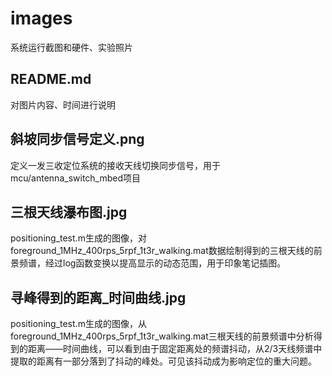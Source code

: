 # images
系统运行截图和硬件、实验照片

## README.md
对图片内容、时间进行说明

## 斜坡同步信号定义.png
定义一发三收定位系统的接收天线切换同步信号，用于mcu/antenna_switch_mbed项目

## 三根天线瀑布图.jpg
positioning_test.m生成的图像，对foreground_1MHz_400rps_5rpf_1t3r_walking.mat数据绘制得到的三根天线的前景频谱，经过log函数变换以提高显示的动态范围，用于印象笔记插图。

## 寻峰得到的距离_时间曲线.jpg
positioning_test.m生成的图像，从foreground_1MHz_400rps_5rpf_1t3r_walking.mat三根天线的前景频谱中分析得到的距离——时间曲线，可以看到由于固定距离处的频谱抖动，从2/3天线频谱中提取的距离有一部分落到了抖动的峰处。可见该抖动成为影响定位的重大问题。
